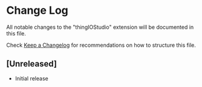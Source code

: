 # Change Log

All notable changes to the "thingIOStudio" extension will be documented in this file.

Check [Keep a Changelog](http://keepachangelog.com/) for recommendations on how to structure this file.

## [Unreleased]

- Initial release